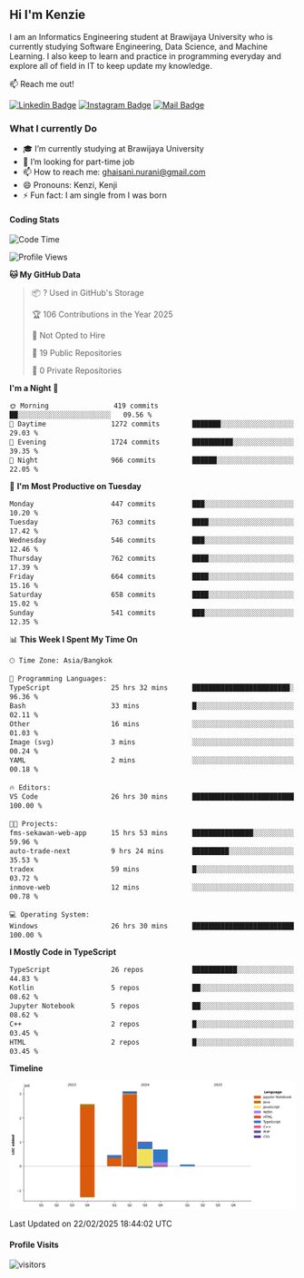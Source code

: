 ## Hi I'm Kenzie


I am an Informatics Engineering student at Brawijaya University who is currently studying Software Engineering, Data Science, and Machine Learning. I also keep to learn and practice in programming everyday and explore all of field in IT to keep update my knowledge.

:mailbox: Reach me out!

[![Linkedin Badge](https://img.shields.io/badge/-Kenzie_Taqiyassar-0e76a8?style=flat&labelColor=0e76a8&logo=linkedin&logoColor=white)](https://www.linkedin.com/in/kenzie-taqiyassar-37458b1aa/) 
[![Instagram Badge](https://img.shields.io/badge/-@__kenziehh_-e84393?style=flat&labelColor=e84393&logo=instagram&logoColor=white)](https://www.instagram.com/_kenziehh/) 
[![Mail Badge](https://img.shields.io/badge/-ghaisani.nurani-c0392b?style=flat&labelColor=c0392b&logo=gmail&logoColor=white)](mailto:ghaisani.nurani@gmail.com)

### What I currently Do

- 🎓 I’m currently studying at Brawijaya University
- 💼 I’m looking for part-time job
- 📫 How to reach me: ghaisani.nurani@gmail.com
- 😄 Pronouns: Kenzi, Kenji
- ⚡ Fun fact: I am single from I was born

#### Coding Stats
<!--START_SECTION:waka-->
![Code Time](http://img.shields.io/badge/Code%20Time-1%2C022%20hrs%2013%20mins-blue)

![Profile Views](http://img.shields.io/badge/Profile%20Views-0-blue)

**🐱 My GitHub Data** 

> 📦 ? Used in GitHub's Storage 
 > 
> 🏆 106 Contributions in the Year 2025
 > 
> 🚫 Not Opted to Hire
 > 
> 📜 19 Public Repositories 
 > 
> 🔑 0 Private Repositories 
 > 
**I'm a Night 🦉** 

```text
🌞 Morning                419 commits         ██░░░░░░░░░░░░░░░░░░░░░░░   09.56 % 
🌆 Daytime                1272 commits        ███████░░░░░░░░░░░░░░░░░░   29.03 % 
🌃 Evening                1724 commits        ██████████░░░░░░░░░░░░░░░   39.35 % 
🌙 Night                  966 commits         ██████░░░░░░░░░░░░░░░░░░░   22.05 % 
```
📅 **I'm Most Productive on Tuesday** 

```text
Monday                   447 commits         ███░░░░░░░░░░░░░░░░░░░░░░   10.20 % 
Tuesday                  763 commits         ████░░░░░░░░░░░░░░░░░░░░░   17.42 % 
Wednesday                546 commits         ███░░░░░░░░░░░░░░░░░░░░░░   12.46 % 
Thursday                 762 commits         ████░░░░░░░░░░░░░░░░░░░░░   17.39 % 
Friday                   664 commits         ████░░░░░░░░░░░░░░░░░░░░░   15.16 % 
Saturday                 658 commits         ████░░░░░░░░░░░░░░░░░░░░░   15.02 % 
Sunday                   541 commits         ███░░░░░░░░░░░░░░░░░░░░░░   12.35 % 
```


📊 **This Week I Spent My Time On** 

```text
🕑︎ Time Zone: Asia/Bangkok

💬 Programming Languages: 
TypeScript               25 hrs 32 mins      ████████████████████████░   96.36 % 
Bash                     33 mins             █░░░░░░░░░░░░░░░░░░░░░░░░   02.11 % 
Other                    16 mins             ░░░░░░░░░░░░░░░░░░░░░░░░░   01.03 % 
Image (svg)              3 mins              ░░░░░░░░░░░░░░░░░░░░░░░░░   00.24 % 
YAML                     2 mins              ░░░░░░░░░░░░░░░░░░░░░░░░░   00.18 % 

🔥 Editors: 
VS Code                  26 hrs 30 mins      █████████████████████████   100.00 % 

🐱‍💻 Projects: 
fms-sekawan-web-app      15 hrs 53 mins      ███████████████░░░░░░░░░░   59.96 % 
auto-trade-next          9 hrs 24 mins       █████████░░░░░░░░░░░░░░░░   35.53 % 
tradex                   59 mins             █░░░░░░░░░░░░░░░░░░░░░░░░   03.72 % 
inmove-web               12 mins             ░░░░░░░░░░░░░░░░░░░░░░░░░   00.78 % 

💻 Operating System: 
Windows                  26 hrs 30 mins      █████████████████████████   100.00 % 
```

**I Mostly Code in TypeScript** 

```text
TypeScript               26 repos            ███████████░░░░░░░░░░░░░░   44.83 % 
Kotlin                   5 repos             ██░░░░░░░░░░░░░░░░░░░░░░░   08.62 % 
Jupyter Notebook         5 repos             ██░░░░░░░░░░░░░░░░░░░░░░░   08.62 % 
C++                      2 repos             █░░░░░░░░░░░░░░░░░░░░░░░░   03.45 % 
HTML                     2 repos             █░░░░░░░░░░░░░░░░░░░░░░░░   03.45 % 
```



**Timeline**

![Lines of Code chart](https://raw.githubusercontent.com/kenziehh/kenziehh/master/assets/bar_graph.png)


 Last Updated on 22/02/2025 18:44:02 UTC
<!--END_SECTION:waka-->


#### Profile Visits

![visitors](https://visitor-badge.glitch.me/badge?page_id=kenziehh.kenziehh)





